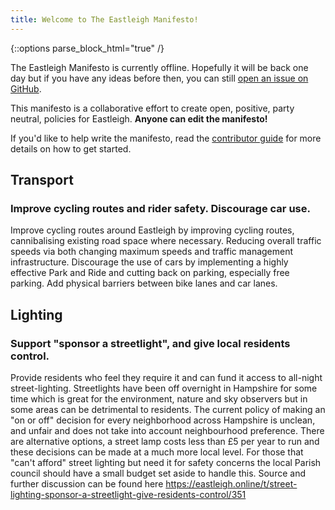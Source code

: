 ```yaml
---
title: Welcome to The Eastleigh Manifesto!
---
```


{::options parse_block_html="true" /}
<div class='well'>

The Eastleigh Manifesto is currently offline. Hopefully it will be back one day but if you have any ideas before then, you can still [open an issue on GitHub](https://github.com/OpenEastleighPolitics/eastleigh-manifesto/issues/new).

</div>
  
This manifesto is a collaborative effort to create open, positive, party neutral, policies for Eastleigh. **Anyone can edit the manifesto!**

If you'd like to help write the manifesto, read the [contributor guide](contributing.html) for more details on how to get started.

## Transport

### Improve cycling routes and rider safety. Discourage car use.

Improve cycling routes around Eastleigh by improving cycling routes, cannibalising existing road space where necessary. Reducing overall traffic speeds via both changing maximum speeds and traffic management infrastructure. Discourage the use of cars by implementing a highly effective Park and Ride and cutting back on parking, especially free parking. Add physical barriers between bike lanes and car lanes.

## Lighting

### Support "sponsor a streetlight", and give local residents control.

Provide residents who feel they require it and can fund it access to all-night street-lighting.  Streetlights have been off overnight in Hampshire for some time which is great for the environment, nature and sky observers but in some areas can be detrimental to residents.  The current policy of making an "on or off" decision for every neighborhood across Hampshire is unclean, and unfair and does not take into account neighbourhood preference.  There are alternative options, a street lamp costs less than £5 per year to run and these decisions can be made at a much more local level.  For those that "can't afford" street lighting but need it for safety concerns the local Parish council should have a small budget set aside to handle this.  Source and further discussion can be found here https://eastleigh.online/t/street-lighting-sponsor-a-streetlight-give-residents-control/351
